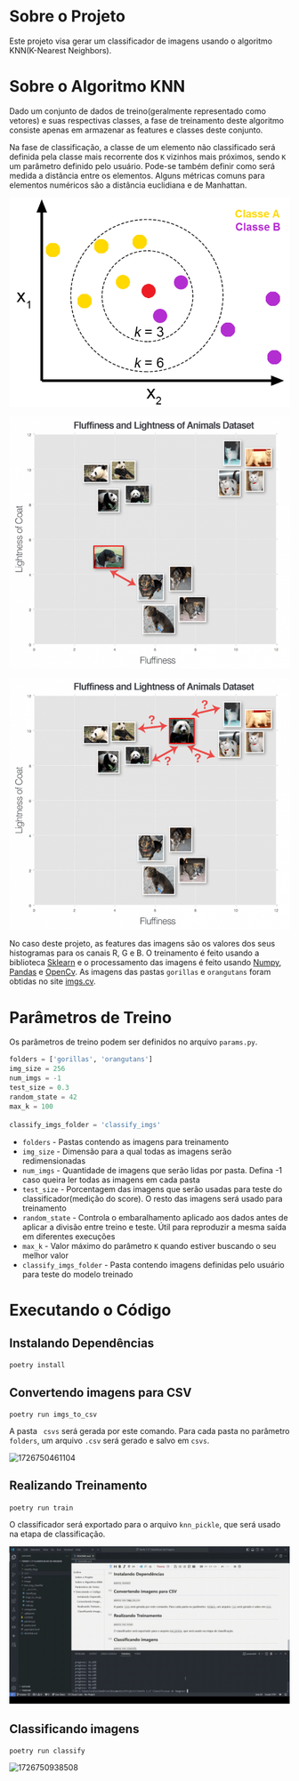 # Sobre o Projeto

Este projeto visa gerar um classificador de imagens usando o algoritmo KNN(K-Nearest Neighbors).

# Sobre o Algoritmo KNN

Dado um conjunto de dados de treino(geralmente representado como vetores) e suas respectivas classes, a fase de treinamento deste algoritmo consiste apenas em armazenar as features e classes deste conjunto.

Na fase de classificação, a classe de um elemento não classificado será definida pela classe mais recorrente dos `K` vizinhos mais próximos, sendo `K` um parâmetro definido pelo usuário. Pode-se também definir como será medida a distância entre os elementos. Alguns métricas comuns para elementos numéricos são a distância euclidiana e de Manhattan.

![1726496902281](image/README/1726496902281.png)

![1726497234424](image/README/1726497234424.png)

![1726497263796](image/README/1726497263796.png)

No caso deste projeto, as features das imagens são os valores dos seus histogramas para os canais R, G e B. O treinamento é feito usando a biblioteca [Sklearn](https://scikit-learn.org/stable/) e o processamento das imagens é feito usando [Numpy](https://numpy.org/), [Pandas](https://pandas.pydata.org/) e [OpenCv](https://opencv.org/). As imagens das pastas `gorillas` e `orangutans` foram obtidas no site [imgs.cv](https://images.cv/).

# Parâmetros de Treino

Os parâmetros de treino podem ser definidos no arquivo `params.py`.

```python
folders = ['gorillas', 'orangutans']
img_size = 256
num_imgs = -1
test_size = 0.3
random_state = 42
max_k = 100

classify_imgs_folder = 'classify_imgs'
```

* `folders` - Pastas contendo as imagens para treinamento
* `img_size` - Dimensão para a qual todas as imagens serão redimensionadas
* `num_imgs` - Quantidade de imagens que serão lidas por pasta. Defina -1 caso queira ler todas as imagens em cada pasta
* `test_size` - Porcentagem das imagens que serão usadas para teste do classificador(medição do score). O resto das imagens será usado para treinamento
* `random_state` - Controla o embaralhamento aplicado aos dados antes de aplicar a divisão entre treino e teste. Útil para reproduzir a mesma saída em diferentes execuções
* `max_k` - Valor máximo do parâmetro `K` quando estiver buscando o seu melhor valor
* `classify_imgs_folder` - Pasta contendo imagens definidas pelo usuário para teste do modelo treinado

# Executando o Código

## Instalando Dependências

`poetry install`

## Convertendo imagens para CSV

`poetry run imgs_to_csv`

A pasta ` csvs` será gerada por este comando. Para cada pasta no parâmetro  `folders`, um arquivo `.csv` será gerado e salvo em `csvs`.

![1726750461104](https://file+.vscode-resource.vscode-cdn.net/c%3A/Users/rafas/OneDrive/Documentos/Projects/Tarefa%201.17%20Classificacao%20de%20Imagens/image/README/1726750461104.png)

## Realizando Treinamento

`poetry run train`

O classificador será exportado para o arquivo `knn_pickle`, que será usado na etapa de classificação.

![1726750723034](image/README/1726750723034.png)

## Classificando imagens

`poetry run classify`

![1726750938508](image/README/1726750938508.png)
